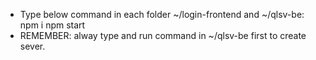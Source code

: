 - Type below command in each folder ~/login-frontend and ~/qlsv-be:
  npm i
  npm start
- REMEMBER: alway type and run command in ~/qlsv-be first to create sever.
